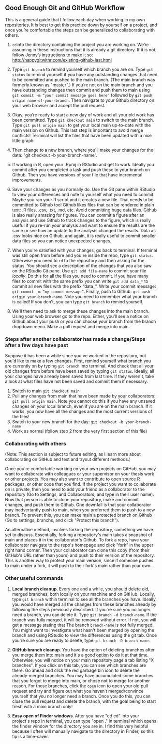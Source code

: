 ## Good Enough Git and GitHub Workflow

This is a general guide that I follow each day when working in my own repositories. It is best to get this practice down by yourself on a project, and once you’re comfortable the steps can be generalized to collaborating with others.

1. `cd`into the directory containing the project you are working on. We’re assuming in these instructions that it is already a git directory. If it is not, follow Jenny’s instructions to make it so: http://happygitwithr.com/existing-github-last.html

2. Type `git branch` to remind yourself which branch you are on. Type `git status` to remind yourself if you have any outstanding changes that need to be committed and pushed to the main branch. (The main branch was formerly known as "master".) If you’re not on the main branch and you have outstanding changes then commit and push them to main using `git commit -m “your commit message goes here”` followed by `git push origin name-of-your-branch`. Then navigate to your Github directory on your web browser and accept the pull request.

3. Okay, you’re ready to start a new day of work and all your old work has been committed. Type `git checkout main` to switch to the main branch. Type `git pull origin main` to get your local main up-to-date with the main version on Github. This last step is important to avoid merge conflicts! Terminal will list the files that have been updated with a nice little graph.

4. Then change to a new branch, where you'll make your changes for the data: "git checkout -b your-branch-name”.

5. If working in R, open your .Rproj in RStudio and get to work. Ideally you commit after you completed a task and push these to your branch on Github. Then you have versions of your file that have incremental improvements.

6. Save your changes as you normally do. Use the Git pane within RStudio to view your differences and note to yourself what you need to commit. Maybe you ran your R script and it creates a new file. That needs to be committed to Github too! Github likes files that can be rendered in plain text: .R files, .csv, .txt, .md, etc. Avoid committing huge data files. Github is also really amazing for figures. You can commit a figure after an analysis and use Github to track changes to the figure, which is really useful if you re-run your analysis and want to ensure the results are the same or see how an update to the analysis changed the results. Data as .csv looks nice on Github, and again, it is really useful to commit smaller data files so you can notice unexpected changes.

7. When you're satisfied with your changes, go back to terminal. If terminal was still open from before and you're inside the repo, type `git status`. Otherwise you need to `cd` to the repository and then asking for the status. You should see a description of the changes that you also saw on the RStudio Git pane. Use `git add file-name` to commit your file *locally*. Do this for all the files you need to commit. If you have many files to commit with the same prefix you can write `git add data_*` to commit all new files with the prefix “data_”. Write your commit message: `git commit -m “my commit message”`. Finally, push to Github: `git push origin your-branch-name`. Note you need to remember what your branch is called! If you don’t, you can type `git branch` to remind yourself.

10. We'll then need to ask to merge these changes into the main branch. Using your web browser go to the repo. Either, you’ll see a notice on Github about your push or you can choose your branch from the branch dropdown menu. Make a pull request and merge into main.

### Steps after another collaborator has made a change/Steps after a few days have past

Suppose it has been a while since you've worked in the repository, but you'd like to make a few changes. First, remind yourself what branch you are currently on by typing `git branch` into terminal. And check that all your old changes from before have been saved by typing `git status`. Ideally, all your changes have already been saved from last time. If they weren't, take a look at what files have not been saved and commit them if necessary. 

1) Switch to main `git checkout main`
2) Pull any changes from main that have been made by your collaborators: `git pull origin main`. Note you cannot do this if you have any unsaved changes on your local branch, even if you are on the main branch. If it works, you now have all the changes and the most current versions of the files!
3) Switch to your new branch for the day: `git checkout -b your-branch-name`
4) Work as normal (follow step 2 from the very first section of this file)


### Collaborating with others

(Note: This section is subject to future editing, as I learn more about collaborating on GitHub and test and tryout different methods.)

Once you're comfortable working on your own projects on GitHub, you may want to collaborate with colleagues or your supervisor on your thesis work or other projects. You may also want to contribute to open source R packages, or other code that you find. If the project you want to collaborate on is private, then you need to add your friend as a collaborator to the repository (Go to Settings, and Collaborators, and type in their user name). Now that person is able to clone your repository, make and commit changes, and push them to Github. One downfall is that your collaborator may inadvertantly push to main, when you preferred them to push to a new branch. To prevent this, you can make main a protected branch on Github (Go to settings, branchs, and click "Protect this branch"). 

An alternative method, involves forking the repository, something we have yet to discuss. Essentially, forking a repository's main takes a snapshot of main and places it in the collaborator's Github. To fork a repo, have your collaborator navigate to the repo's homepage and click "fork" in the upper right hand corner. Then your collaborator can clone this copy (from their GitHub's URL rather than yours) and push to their version of the repository. This is another way to protect your main version, since if someone pushes to main under a fork, it will push to their fork's main rather than your own.

### Other useful commands

1. **Local branch cleanup**. Every one and a while, you should delete old, merged branches, both locally on your machine and on GitHub. Locally, type `git branch` within terminal to see all the branches you have. Ideally, you would have merged all the changes from these branches already by following the steps previously described. If you're sure you no longer need a branch, you can delete it. Type `git branch -d branch-name`. If the branch was fully merged, it will be removed without error. If not, you will get a message stating that The branch `branch-name` is not fully merged. You might want to investigate what hasn't been merged by opening the branch and using RStudio to view the differences using the git tab. Once you're sure you are ready to delete, type `git branch -D branch-name`.

2. **GitHub branch cleanup**. You have the option of deleting branches after you merge them into main and it's a good option to do it at that time. Otherwise, you will notice on your main repository page a tab listing "X branches". If you click on this tab, you can see which branches are there. Go ahead and click the red garbage bin icon to delete the already-merged branches. You may have accumulated some branches that you forgot to merge into main, or chose not to merge for another reason. For those branches, click the `open` icon to open your old pull request and try and figure out what you haven't merged/convince yourself that you no longer need a branch. Once you do this, you can close the pull request and delete the branch, with the goal being to start fresh with a main branch only!

3. **Easy open of Finder windows**. After you have "cd'ed" into your project's repo in terminal, you can type "open ." in terminal which opens the finder window for the directory you are in. I find this very helpful because I often will manually navigate to the directory in Finder, so this tip is a time-saver. 
